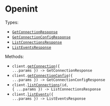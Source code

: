# Openint

Types:

- <code><a href="./src/resources/top-level.ts">GetConnectionResponse</a></code>
- <code><a href="./src/resources/top-level.ts">GetConnectionConfigResponse</a></code>
- <code><a href="./src/resources/top-level.ts">ListConnectionsResponse</a></code>
- <code><a href="./src/resources/top-level.ts">ListEventsResponse</a></code>

Methods:

- <code title="get /connection">client.<a href="./src/index.ts">getConnection</a>({ ...params }) -> GetConnectionResponse</code>
- <code title="get /connector-config">client.<a href="./src/index.ts">getConnectionConfig</a>({ ...params }) -> GetConnectionConfigResponse</code>
- <code title="get /connection/{id}">client.<a href="./src/index.ts">listConnections</a>(id, { ...params }) -> ListConnectionsResponse</code>
- <code title="get /event">client.<a href="./src/index.ts">listEvents</a>({ ...params }) -> ListEventsResponse</code>
